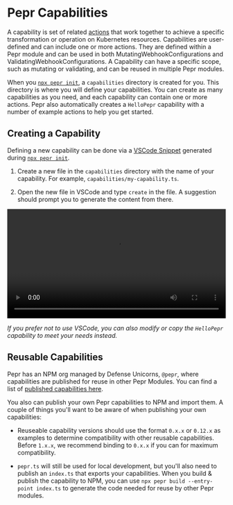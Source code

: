 # Pepr Capabilities

A capability is set of related [actions](/actions/) that work together to achieve a specific transformation or operation on Kubernetes resources. Capabilities are user-defined and can include one or more actions. They are defined within a Pepr module and can be used in both MutatingWebhookConfigurations and ValidatingWebhookConfigurations. A Capability can have a specific scope, such as mutating or validating, and can be reused in multiple Pepr modules.

When you [`npx pepr init`](/user-guide/pepr-cli#pepr-init), a `capabilities` directory is created for you. This directory is where you will define your capabilities. You can create as many capabilities as you need, and each capability can contain one or more actions. Pepr also automatically creates a `HelloPepr` capability with a number of example actions to help you get started.

## Creating a Capability

Defining a new capability can be done via a [VSCode Snippet](https://code.visualstudio.com/docs/editor/userdefinedsnippets) generated during [`npx pepr init`](/pepr-cli#pepr-init).

1. Create a new file in the `capabilities` directory with the name of your capability. For example, `capabilities/my-capability.ts`.

2. Open the new file in VSCode and type `create` in the file. A suggestion should prompt you to generate the content from there.

<video controls width="100%">
  <source src="https://user-images.githubusercontent.com/882485/230897379-0bb57dff-9832-479f-8733-79e103703135.mp4" type="video/mp4">
  <p>Your browser doesn't support HTML video. <a href="https://user-images.githubusercontent.com/882485/230897379-0bb57dff-9832-479f-8733-79e103703135.mp4">Download the video</a> instead.</p>
</video>

_If you prefer not to use VSCode, you can also modify or copy the `HelloPepr` capability to meet your needs instead._

## Reusable Capabilities

Pepr has an NPM org managed by Defense Unicorns, `@pepr`, where capabilities are published for reuse in other Pepr Modules. You can find a list of [published capabilities here](https://www.npmjs.com/search?q=@pepr).

You also can publish your own Pepr capabilities to NPM and import them.  A couple of things you'll want to be aware of when publishing your own capabilities:

- Reuseable capability versions should use the format `0.x.x` or `0.12.x` as examples to determine compatibility with other reusable capabilities. Before `1.x.x`, we recommend binding to `0.x.x` if you can for maximum compatibility.

- `pepr.ts` will still be used for local development, but you'll also need to publish an `index.ts` that exports your capabilities. When you build & publish the capability to NPM, you can use `npx pepr build --entry-point index.ts` to generate the code needed for reuse by other Pepr modules.
